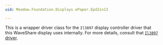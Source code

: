 ```yaml
---
uid: Meadow.Foundation.Displays.ePaper.Epd2in13

---
```


This is a wrapper driver class for the `Il3897` display controller driver that this WaveShare display uses internally. For more details, consult that [`Il3897` driver](/docs/api/Meadow.Foundation/Meadow.Foundation.Displays.Il3897.html).
